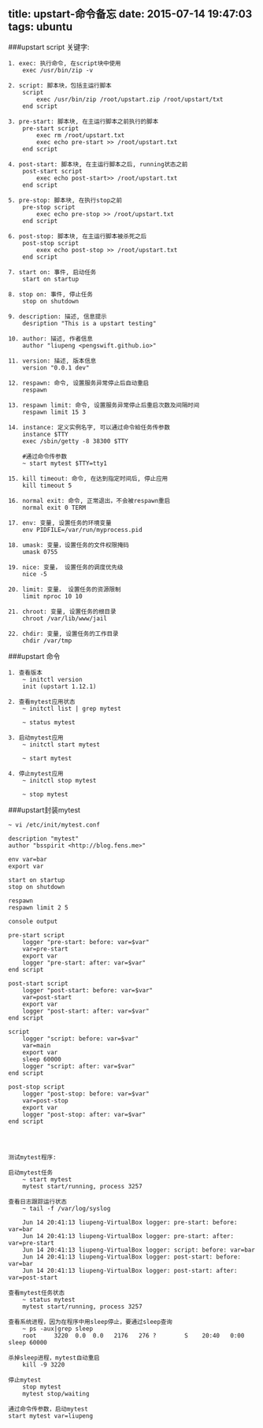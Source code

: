 title: upstart-命令备忘
date: 2015-07-14 19:47:03
tags: ubuntu
---

###upstart script 关键字:
	
	1. exec: 执行命令, 在script块中使用
		exec /usr/bin/zip -v
		
	2. script: 脚本块，包括主运行脚本
	   	script
	   		exec /usr/bin/zip /root/upstart.zip /root/upstart/txt
	   	end script
		
	3. pre-start: 脚本块, 在主运行脚本之前执行的脚本
		pre-start script
			exec rm /root/upstart.txt
			exec echo pre-start >> /root/upstart.txt
		end script
		
	4. post-start: 脚本块, 在主运行脚本之后, running状态之前
		post-start script
			exec echo post-start>> /root/upstart.txt
		end script
		
	5. pre-stop: 脚本块, 在执行stop之前
		pre-stop script
			exec echo pre-stop >> /root/upstart.txt
		end script
		
	6. post-stop: 脚本块, 在主运行脚本被杀死之后
		post-stop script
			exex echo post-stop >> /root/upstart.txt
		end script
		
	7. start on: 事件, 启动任务
		start on startup
		
	8. stop on: 事件, 停止任务
		stop on shutdown
		
	9. description: 描述, 信息提示
		desription "This is a upstart testing"
		
	10. author: 描述, 作者信息
		author "liupeng <pengswift.github.io>"
		
	11. version: 描述, 版本信息
		version "0.0.1 dev"
		
	12. respawn: 命令, 设置服务异常停止后自动重启
		respawn
		
	13. respawn limit: 命令, 设置服务异常停止后重启次数及间隔时间
		respawn limit 15 3
		
	14. instance: 定义实例名字, 可以通过命令給任务传参数
		instance $TTY
		exec /sbin/getty -8 38300 $TTY
		
		#通过命令传参数
		~ start mytest $TTY=tty1
		
	15. kill timeout: 命令, 在达到指定时间后, 停止应用
		kill timeout 5
		
	16. normal exit: 命令, 正常退出，不会被respawn重启
		normal exit 0 TERM
		
	17. env: 变量, 设置任务的环境变量
		env PIDFILE=/var/run/myprocess.pid
		
	18. umask: 变量，设置任务的文件权限掩码
		umask 0755
		
	19. nice: 变量， 设置任务的调度优先级
		nice -5
		
	20. limit: 变量， 设置任务的资源限制
		limit nproc 10 10
		
	21. chroot: 变量, 设置任务的根目录
		chroot /var/lib/www/jail
		
	22. chdir: 变量, 设置任务的工作目录
		chdir /var/tmp
		
###upstart 命令

	1. 查看版本
		~ initctl version
		init (upstart 1.12.1)
	
	2. 查看mytest应用状态
		~ initctl list | grep mytest
		
		~ status mytest
		
	3. 启动mytest应用
		~ initctl start mytest
		
		~ start mytest
		
	4. 停止mytest应用
		~ initctl stop mytest
		
		~ stop mytest
		

###upstart封装mytest

	~ vi /etc/init/mytest.conf

	description "mytest"
	author "bsspirit <http://blog.fens.me>"

	env var=bar
	export var

	start on startup
	stop on shutdown

	respawn
	respawn limit 2 5

	console output

	pre-start script
        logger "pre-start: before: var=$var"
        var=pre-start
        export var
        logger "pre-start: after: var=$var"
	end script

	post-start script
        logger "post-start: before: var=$var"
        var=post-start
        export var
        logger "post-start: after: var=$var"
	end script

	script
        logger "script: before: var=$var"
        var=main
        export var
        sleep 60000
        logger "script: after: var=$var"
	end script

	post-stop script
        logger "post-stop: before: var=$var"
        var=post-stop
        export var
        logger "post-stop: after: var=$var"
	end script
	
	
	
	
	测试mytest程序:
	
	启动mytest任务
		~ start mytest
		mytest start/running, process 3257
		
	查看日志跟踪运行状态
		~ tail -f /var/log/syslog

		Jun 14 20:41:13 liupeng-VirtualBox logger: pre-start: before: var=bar
		Jun 14 20:41:13 liupeng-VirtualBox logger: pre-start: after: var=pre-start
		Jun 14 20:41:13 liupeng-VirtualBox logger: script: before: var=bar
		Jun 14 20:41:13 liupeng-VirtualBox logger: post-start: before: var=bar
		Jun 14 20:41:13 liupeng-VirtualBox logger: post-start: after: var=post-start
	
	查看mytest任务状态
		~ status mytest
		mytest start/running, process 3257
		
	查看系统进程，因为在程序中用sleep停止，要通过sleep查询
		~ ps -aux|grep sleep
		root     3220  0.0  0.0   2176   276 ?        S    20:40   0:00 sleep 60000
	
	杀掉sleep进程，mytest自动重启
		kill -9 3220
	
	停止mytest
		stop mytest
		mytest stop/waiting
		
	通过命令传参数，启动mytest
	start mytest var=liupeng